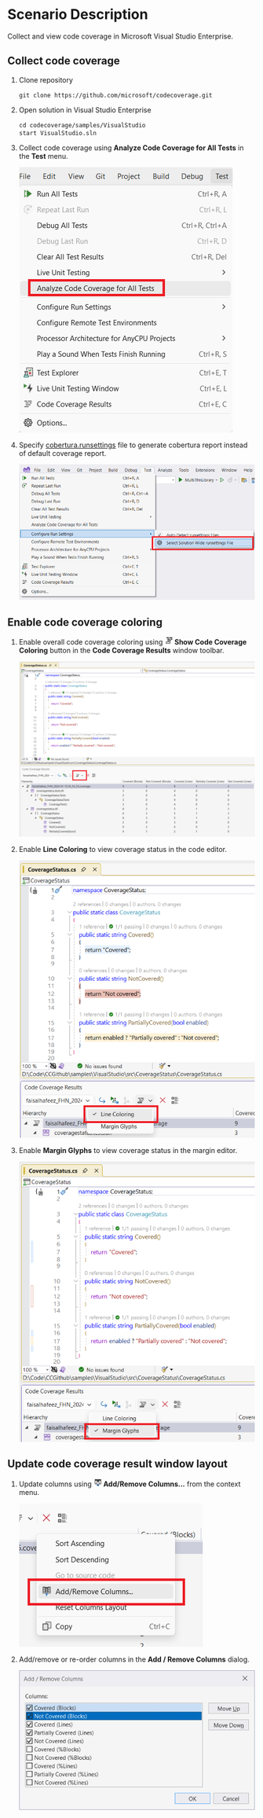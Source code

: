 # Scenario Description

Collect and view code coverage in Microsoft Visual Studio Enterprise.

## Collect code coverage

1. Clone repository

    ```shell
    git clone https://github.com/microsoft/codecoverage.git
    ```

2. Open solution in Visual Studio Enterprise

    ```shell
    cd codecoverage/samples/VisualStudio
    start VisualStudio.sln
    ```

3. Collect code coverage using **Analyze Code Coverage for All Tests** in the **Test** menu.

    ![alt text](analyze-codecoverage.png "Test menu with Analyze Code Coverage for All Tests command.")

4. Specify [cobertura.runsettings](cobertura.runsettings) file to generate cobertura report instead of default coverage report.

    ![runsettings-file](runsttings-set.png)

## Enable code coverage coloring

1. Enable overall code coverage coloring using ![enable code coverage coloring](../../media/code-coverage.png) **Show Code Coverage Coloring** button in the **Code Coverage Results** window toolbar.

    ![Enable Code Coverage Coloring in Visual Studio](enable-coloring.png "Enable Code Coverage Coloring in Visual Studio.")

2. Enable **Line Coloring** to view coverage status in the code editor.

    ![Show Code Coverage Coloring in the code editor](line-coloring.png "Show Code Coverage Coloring in the code editor.")

3. Enable **Margin Glyphs** to view coverage status in the margin editor.

    ![Show Code Coverage Coloring in the margin editor](margin-glyphs.png "Show Code Coverage Coloring in the margin editor.")

## Update code coverage result window layout

1. Update columns using ![add remove columns](../../media/add-remove-columns.png) **Add/Remove Columns...** from the context menu.

    ![Add remove columns context menu](add-remove-columns-menu.png)

2. Add/remove or re-order columns in the **Add / Remove Columns** dialog.

    ![Columns selector window](columns-window.png)

